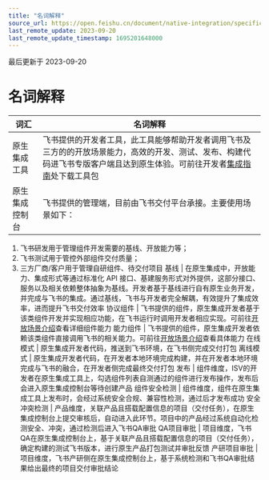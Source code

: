 ```yaml
---
title: "名词解释"
source_url: https://open.feishu.cn/document/native-integration/specification-description/glossary
last_remote_update: 2023-09-20
last_remote_update_timestamp: 1695201648000
---
```

最后更新于 2023-09-20

# 名词解释

词汇 | 名词解释
--- | ---
原生集成工具 | 飞书提供的开发者工具，此工具能够帮助开发者调用飞书及三方的的开放场景能力，高效的开发、测试、发布、构建代码进飞书专版客户端且达到原生体验。可前往开发者[集成指南](https://open.feishu.cn/document/uAjLw4CM/ukzMukzMukzM/native-integration/open-scene-introduction/android-development/integration-guide)处下载工具包
原生集成控制台 | 飞书提供的管理端，目前由飞书交付平台承接。主要使用场景如下：  
1. 飞书研发用于管理组件开发需要的基线、开放能力等；  
1. 飞书测试用于管控外部组件交付质量；  
1. 三方厂商/客户用于管理自研组件、待交付项目
基线 | 在原生集成中，开放能力、集成形式等通过标准化 API 接口、基建服务形式对外提供，这部分接口、服务以及相关依赖整体抽象为基线。开发者基于基线进行自有原生业务开发，并完成与飞书的集成。通过基线，飞书与开发者完全解耦，有效提升了集成效率，进而提升飞书交付效率
协议组件 | 飞书提供的组件，原生集成开发者基于该类组件开发并实现相应功能，在飞书运行时调用开发者相应实现。可前往[开放场景介绍](https://open.feishu.cn/document/uAjLw4CM/ukzMukzMukzM/native-integration/open-scene-introduction/protocol-components/webcontainer/android)查看详细组件能力
能力组件 | 飞书提供的组件，原生集成开发者依赖该类组件直接调用飞书的相关能力。可前往[开放场景介绍](https://open.feishu.cn/document/uAjLw4CM/ukzMukzMukzM/native-integration/open-scene-introduction/capability-components/applink-capability/android-appli)查看具体能力
在线模式 | 原生集成开发者代码，推送到飞书环境，在飞书侧完成交付打包
离线模式 | 原生集成开发者代码，在开发者本地环境完成构建，并在开发者本地环境完成与飞书的融合，在开发者侧完成最终交付打包
发布 | 组件维度，ISV的开发者在原生集成工具上，勾选组件列表自测通过的组件进行发布操作，发布后会进入原生集成控制台等待创建产品
组件安全检测 | 组件维度，组件在原生集成工具上发布时，会经过系统安全合规、兼容性检测，通过后才发布成功
安全冲突检测 | 产品维度，关联产品且搭载配置信息的项目（交付任务），在原生集成控制台上提交审核后，自动进入此环节。项目中的产品经过系统自动化检测安全、冲突，通过检测后进入飞书QA审批
QA项目审批 | 项目维度，飞书QA在原生集成控制台上，基于关联产品且搭载配置信息的项目（交付任务），确定构建的测试飞书版本，进行原生产品打包测试并审批反馈
产研项目审批 | 项目维度，飞书产研侧在原生集成控制台上，基于系统检测和飞书QA审批结果给出最终的项目交付审批结论

